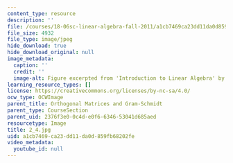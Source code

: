 ```yaml
---
content_type: resource
description: ''
file: /courses/18-06sc-linear-algebra-fall-2011/a1cb7469ca23dd11da0d859fb68202fe_2_4.jpg
file_size: 4932
file_type: image/jpeg
hide_download: true
hide_download_original: null
image_metadata:
  caption: ''
  credit: ''
  image-alt: Figure excerpted from 'Introduction to Linear Algebra' by G.S. Strang
learning_resource_types: []
license: https://creativecommons.org/licenses/by-nc-sa/4.0/
ocw_type: OCWImage
parent_title: Orthogonal Matrices and Gram-Schmidt
parent_type: CourseSection
parent_uid: 2376f3e0-0c4d-e0f6-6346-53041d685aed
resourcetype: Image
title: 2_4.jpg
uid: a1cb7469-ca23-dd11-da0d-859fb68202fe
video_metadata:
  youtube_id: null
---
```


